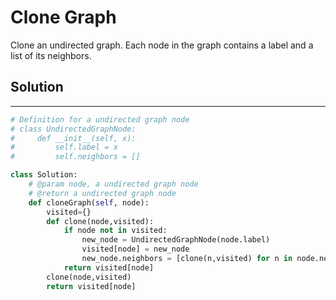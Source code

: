 <h1>Clone Graph</h1>

<p>
Clone an undirected graph. Each node in the graph contains a label and a list of its neighbors.

<h2>Solution</h2>

***

```python
# Definition for a undirected graph node
# class UndirectedGraphNode:
#     def __init__(self, x):
#         self.label = x
#         self.neighbors = []

class Solution:
    # @param node, a undirected graph node
    # @return a undirected graph node
    def cloneGraph(self, node):
        visited={}
        def clone(node,visited):
            if node not in visited:
                new_node = UndirectedGraphNode(node.label)
                visited[node] = new_node
                new_node.neighbors = [clone(n,visited) for n in node.neighbors]
            return visited[node]
        clone(node,visited)
        return visited[node]
```